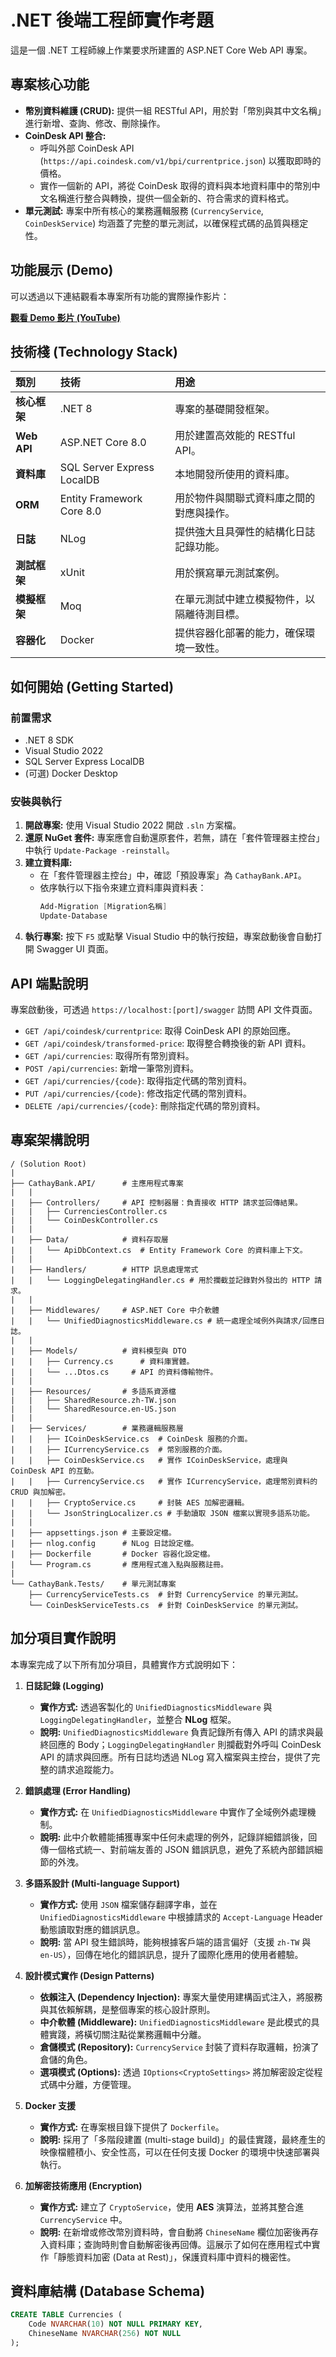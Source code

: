 # .NET 後端工程師實作考題

這是一個 .NET 工程師線上作業要求所建置的 ASP.NET Core Web API 專案。

## 專案核心功能

* **幣別資料維護 (CRUD):** 提供一組 RESTful API，用於對「幣別與其中文名稱」進行新增、查詢、修改、刪除操作。
* **CoinDesk API 整合:**
    * 呼叫外部 CoinDesk API (`https://api.coindesk.com/v1/bpi/currentprice.json`) 以獲取即時的價格。
    * 實作一個新的 API，將從 CoinDesk 取得的資料與本地資料庫中的幣別中文名稱進行整合與轉換，提供一個全新的、符合需求的資料格式。
* **單元測試:** 專案中所有核心的業務邏輯服務 (`CurrencyService`, `CoinDeskService`) 均涵蓋了完整的單元測試，以確保程式碼的品質與穩定性。

## 功能展示 (Demo)

可以透過以下連結觀看本專案所有功能的實際操作影片：

[**觀看 Demo 影片 (YouTube)**](https://youtu.be/-ziN9J-cHBk)

## 技術棧 (Technology Stack)

| 類別                 | 技術                        | 用途                                                 |
| :------------------- | :-------------------------- | :--------------------------------------------------- |
| **核心框架** | .NET 8                      | 專案的基礎開發框架。                                 |
| **Web API** | ASP.NET Core 8.0            | 用於建置高效能的 RESTful API。                       |
| **資料庫** | SQL Server Express LocalDB  | 本地開發所使用的資料庫。                             |
| **ORM** | Entity Framework Core 8.0   | 用於物件與關聯式資料庫之間的對應與操作。             |
| **日誌** | NLog                        | 提供強大且具彈性的結構化日誌記錄功能。               |
| **測試框架** | xUnit                       | 用於撰寫單元測試案例。                               |
| **模擬框架** | Moq                         | 在單元測試中建立模擬物件，以隔離待測目標。           |
| **容器化** | Docker                      | 提供容器化部署的能力，確保環境一致性。               |

## 如何開始 (Getting Started)

### 前置需求

* .NET 8 SDK
* Visual Studio 2022
* SQL Server Express LocalDB
* (可選) Docker Desktop

### 安裝與執行

1.  **開啟專案:**
    使用 Visual Studio 2022 開啟 `.sln` 方案檔。
2.  **還原 NuGet 套件:**
    專案應會自動還原套件，若無，請在「套件管理器主控台」中執行 `Update-Package -reinstall`。
3.  **建立資料庫:**
    * 在「套件管理器主控台」中，確認「預設專案」為 `CathayBank.API`。
    * 依序執行以下指令來建立資料庫與資料表：
        ```powershell
        Add-Migration [Migration名稱]
        Update-Database
        ```
4.  **執行專案:**
    按下 `F5` 或點擊 Visual Studio 中的執行按鈕，專案啟動後會自動打開 Swagger UI 頁面。

## API 端點說明

專案啟動後，可透過 `https://localhost:[port]/swagger` 訪問 API 文件頁面。

* `GET /api/coindesk/currentprice`: 取得 CoinDesk API 的原始回應。
* `GET /api/coindesk/transformed-price`: 取得整合轉換後的新 API 資料。
* `GET /api/currencies`: 取得所有幣別資料。
* `POST /api/currencies`: 新增一筆幣別資料。
* `GET /api/currencies/{code}`: 取得指定代碼的幣別資料。
* `PUT /api/currencies/{code}`: 修改指定代碼的幣別資料。
* `DELETE /api/currencies/{code}`: 刪除指定代碼的幣別資料。

## 專案架構說明

```
/ (Solution Root)
|
├── CathayBank.API/      # 主應用程式專案
|   |
|   ├── Controllers/     # API 控制器層：負責接收 HTTP 請求並回傳結果。
|   |   ├── CurrenciesController.cs
|   |   └── CoinDeskController.cs
|   |
|   ├── Data/            # 資料存取層
|   |   └── ApiDbContext.cs  # Entity Framework Core 的資料庫上下文。
|   |
|   ├── Handlers/        # HTTP 訊息處理常式
|   |   └── LoggingDelegatingHandler.cs # 用於攔截並記錄對外發出的 HTTP 請求。
|   |
|   ├── Middlewares/     # ASP.NET Core 中介軟體
|   |   └── UnifiedDiagnosticsMiddleware.cs # 統一處理全域例外與請求/回應日誌。
|   |
|   ├── Models/          # 資料模型與 DTO
|   |   ├── Currency.cs      # 資料庫實體。
|   |   └── ...Dtos.cs     # API 的資料傳輸物件。
|   |
|   ├── Resources/       # 多語系資源檔
|   |   ├── SharedResource.zh-TW.json
|   |   └── SharedResource.en-US.json
|   |
|   ├── Services/        # 業務邏輯服務層
|   |   ├── ICoinDeskService.cs  # CoinDesk 服務的介面。
|   |   ├── ICurrencyService.cs  # 幣別服務的介面。
|   |   ├── CoinDeskService.cs   # 實作 ICoinDeskService，處理與 CoinDesk API 的互動。
|   |   ├── CurrencyService.cs   # 實作 ICurrencyService，處理幣別資料的 CRUD 與加解密。
|   |   ├── CryptoService.cs     # 封裝 AES 加解密邏輯。
|   |   └── JsonStringLocalizer.cs # 手動讀取 JSON 檔案以實現多語系功能。
|   |
|   ├── appsettings.json # 主要設定檔。
|   ├── nlog.config      # NLog 日誌設定檔。
|   ├── Dockerfile       # Docker 容器化設定檔。
|   └── Program.cs       # 應用程式進入點與服務註冊。
|
└── CathayBank.Tests/    # 單元測試專案
    ├── CurrencyServiceTests.cs  # 針對 CurrencyService 的單元測試。
    └── CoinDeskServiceTests.cs  # 針對 CoinDeskService 的單元測試。
```

## 加分項目實作說明

本專案完成了以下所有加分項目，具體實作方式說明如下：

1.  **日誌記錄 (Logging)**
    * **實作方式:** 透過客製化的 `UnifiedDiagnosticsMiddleware` 與 `LoggingDelegatingHandler`，並整合 **NLog** 框架。
    * **說明:** `UnifiedDiagnosticsMiddleware` 負責記錄所有傳入 API 的請求與最終回應的 Body；`LoggingDelegatingHandler` 則攔截對外呼叫 CoinDesk API 的請求與回應。所有日誌均透過 NLog 寫入檔案與主控台，提供了完整的請求追蹤能力。

2.  **錯誤處理 (Error Handling)**
    * **實作方式:** 在 `UnifiedDiagnosticsMiddleware` 中實作了全域例外處理機制。
    * **說明:** 此中介軟體能捕獲專案中任何未處理的例外，記錄詳細錯誤後，回傳一個格式統一、對前端友善的 JSON 錯誤訊息，避免了系統內部錯誤細節的外洩。

3.  **多語系設計 (Multi-language Support)**
    * **實作方式:** 使用 `JSON` 檔案儲存翻譯字串，並在 `UnifiedDiagnosticsMiddleware` 中根據請求的 `Accept-Language` Header 動態讀取對應的錯誤訊息。
    * **說明:** 當 API 發生錯誤時，能夠根據客戶端的語言偏好（支援 `zh-TW` 與 `en-US`），回傳在地化的錯誤訊息，提升了國際化應用的使用者體驗。

4.  **設計模式實作 (Design Patterns)**
    * **依賴注入 (Dependency Injection):** 專案大量使用建構函式注入，將服務與其依賴解耦，是整個專案的核心設計原則。
    * **中介軟體 (Middleware):** `UnifiedDiagnosticsMiddleware` 是此模式的具體實踐，將橫切關注點從業務邏輯中分離。
    * **倉儲模式 (Repository):** `CurrencyService` 封裝了資料存取邏輯，扮演了倉儲的角色。
    * **選項模式 (Options):** 透過 `IOptions<CryptoSettings>` 將加解密設定從程式碼中分離，方便管理。

5.  **Docker 支援**
    * **實作方式:** 在專案根目錄下提供了 `Dockerfile`。
    * **說明:** 採用了「多階段建置 (multi-stage build)」的最佳實踐，最終產生的映像檔體積小、安全性高，可以在任何支援 Docker 的環境中快速部署與執行。

6.  **加解密技術應用 (Encryption)**
    * **實作方式:** 建立了 `CryptoService`，使用 **AES** 演算法，並將其整合進 `CurrencyService` 中。
    * **說明:** 在新增或修改幣別資料時，會自動將 `ChineseName` 欄位加密後再存入資料庫；查詢時則會自動解密後再回傳。這展示了如何在應用程式中實作「靜態資料加密 (Data at Rest)」，保護資料庫中資料的機密性。

## 資料庫結構 (Database Schema)

```sql
CREATE TABLE Currencies (
    Code NVARCHAR(10) NOT NULL PRIMARY KEY,
    ChineseName NVARCHAR(256) NOT NULL
);
